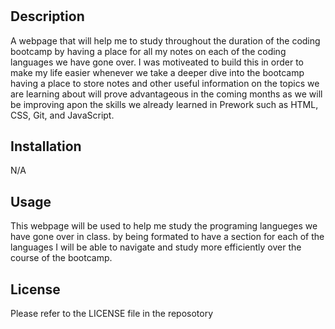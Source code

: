 # <Prework Study Guide Webpage>

## Description
A webpage that will help me to study throughout the duration of the coding bootcamp by having a place for all my notes on each of the coding languages we have gone over. I was motiveated to build this in order to make my life easier whenever we take a deeper dive into the bootcamp having a place to store notes and other useful information on the topics we are learning about will prove advantageous in the coming months as we will be improving apon the skills we already learned in Prework such as HTML, CSS, Git, and JavaScript.

## Installation
N/A

## Usage
This webpage will be used to help me study the programing langueges we have gone over in class. by being formated to have a section for each of the languages I will be able to navigate and study more efficiently over the course of the bootcamp.

## License
Please refer to the LICENSE file in the reposotory

